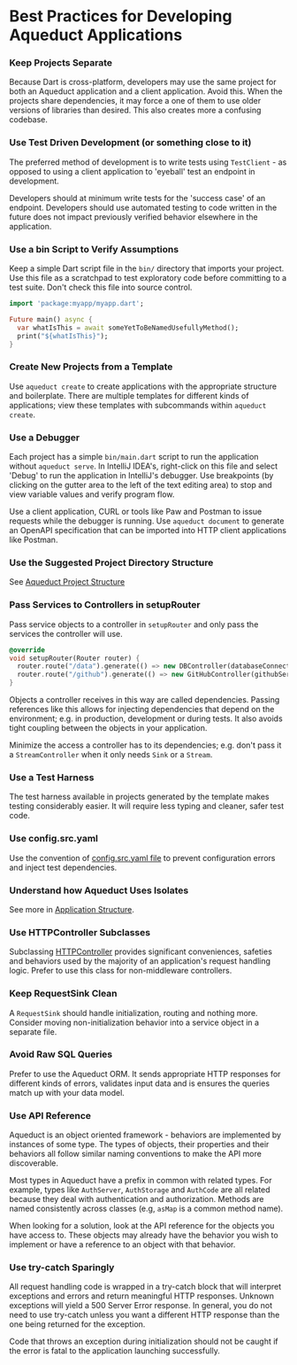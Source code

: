# Best Practices for Developing Aqueduct Applications

### Keep Projects Separate

Because Dart is cross-platform, developers may use the same project for both an Aqueduct application and a client application. Avoid this. When the projects share dependencies, it may force a one of them to use older versions of libraries than desired. This also creates more a confusing codebase.

### Use Test Driven Development (or something close to it)

The preferred method of development is to write tests using `TestClient` - as opposed to using a client application to 'eyeball' test an endpoint in development.

Developers should at minimum write tests for the 'success case' of an endpoint. Developers should use automated testing to code written in the future does not impact previously verified behavior elsewhere in the application.

### Use a bin Script to Verify Assumptions

Keep a simple Dart script file in the `bin/` directory that imports your project. Use this file as a scratchpad to test exploratory code before committing to a test suite. Don't check this file into source control.

```dart
import 'package:myapp/myapp.dart';

Future main() async {
  var whatIsThis = await someYetToBeNamedUsefullyMethod();
  print("${whatIsThis}");
}
```

### Create New Projects from a Template

Use `aqueduct create` to create applications with the appropriate structure and boilerplate. There are multiple templates for different kinds of applications; view these templates with subcommands within `aqueduct create`.

### Use a Debugger

Each project has a simple `bin/main.dart` script to run the application without `aqueduct serve`. In IntelliJ IDEA's, right-click on this file and select 'Debug' to run the application in IntelliJ's debugger. Use breakpoints (by clicking on the gutter area to the left of the text editing area) to stop and view variable values and verify program flow.

Use a client application, CURL or tools like Paw and Postman to issue requests while the debugger is running. Use `aqueduct document` to generate an OpenAPI specification that can be imported into HTTP client applications like Postman.

### Use the Suggested Project Directory Structure

See [Aqueduct Project Structure](../http/structure.md#aqueduct_project_structure_and_organization)

### Pass Services to Controllers in setupRouter

Pass service objects to a controller in `setupRouter` and only pass the services the controller will use.

```dart
@override
void setupRouter(Router router) {
  router.route("/data").generate(() => new DBController(databaseConnection));
  router.route("/github").generate(() => new GitHubController(githubService));
}
```

Objects a controller receives in this way are called dependencies. Passing references like this allows for injecting dependencies that depend on the environment; e.g. in production, development or during tests. It also avoids tight coupling between the objects in your application.

Minimize the access a controller has to its dependencies; e.g. don't pass it a `StreamController` when it only needs `Sink` or a `Stream`.

### Use a Test Harness

The test harness available in projects generated by the template makes testing considerably easier. It will require less typing and cleaner, safer test code.

### Use config.src.yaml

Use the convention of [config.src.yaml file](../http/configure.md) to prevent configuration errors and inject test dependencies.

### Understand how Aqueduct Uses Isolates

See more in [Application Structure](../http/structure.md).

### Use HTTPController Subclasses

Subclassing [HTTPController](../http/http_controller.md) provides significant conveniences, safeties and behaviors used by the majority of an application's request handling logic. Prefer to use this class for non-middleware controllers.

### Keep RequestSink Clean

A `RequestSink` should handle initialization, routing and nothing more. Consider moving non-initialization behavior into a service object in a separate file.

### Avoid Raw SQL Queries

Prefer to use the Aqueduct ORM. It sends appropriate HTTP responses for different kinds of errors, validates input data and is ensures the queries match up with your data model.

### Use API Reference

Aqueduct is an object oriented framework - behaviors are implemented by instances of some type. The types of objects, their properties and their behaviors all follow similar naming conventions to make the API more discoverable.

Most types in Aqueduct have a prefix in common with related types. For example, types like `AuthServer`, `AuthStorage` and `AuthCode` are all related because they deal with authentication and authorization. Methods are named consistently across classes (e.g, `asMap` is a common method name).

When looking for a solution, look at the API reference for the objects you have access to. These objects may already have the behavior you wish to implement or have a reference to an object with that behavior.

### Use try-catch Sparingly

All request handling code is wrapped in a try-catch block that will interpret exceptions and errors and return meaningful HTTP responses. Unknown exceptions will yield a 500 Server Error response. In general, you do not need to use try-catch unless you want a different HTTP response than the one being returned for the exception.

Code that throws an exception during initialization should not be caught if the error is fatal to the application launching successfully.
